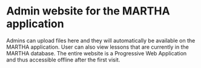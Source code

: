 # Admin website for the MARTHA application

Admins can upload files here and they will automatically be available on the MARTHA application. User can also view lessons that are currently in the MARTHA database. The entire website is a Progressive Web Application and thus accessible offline after the first visit.
